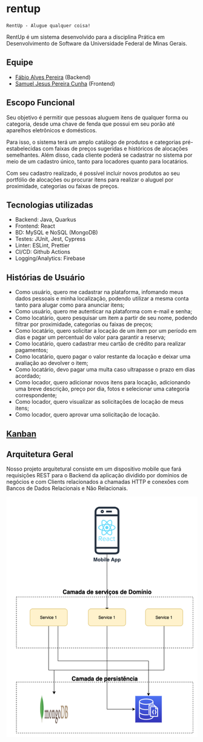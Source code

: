# rentup
    RentUp - Alugue qualquer coisa!

RentUp é um sistema desenvolvido para a disciplina Prática em Desenvolvimento de Software da Universidade Federal de Minas Gerais. 

## Equipe

- [Fábio Alves Pereira](https://github.com/fabiopereira96) (Backend)
- [Samuel Jesus Pereira Cunha](https://github.com/samuelcunha) (Frontend)

## Escopo Funcional

Seu objetivo é permitir que pessoas aluguem itens de qualquer forma ou categoria, desde uma chave de fenda que possui em seu porão até aparelhos eletrônicos e domésticos. 

Para isso, o sistema terá um amplo catálogo de produtos e categorias pré-estabelecidas com faixas de preços sugeridas e históricos de alocações semelhantes. Além disso, cada cliente poderá se cadastrar no sistema por meio de um cadastro único, tanto para locadores quanto para locatários. 

Com seu cadastro realizado, é possível incluir novos produtos ao seu portfólio de alocações ou procurar itens para realizar o aluguel por proximidade, categorias ou faixas de preços. 

## Tecnologias utilizadas

- Backend: Java, Quarkus
- Frontend: React
- BD: MySQL e NoSQL (MongoDB)
- Testes: JUnit, Jest, Cypress
- Linter: ESLint, Prettier
- CI/CD: Github Actions
- Logging/Analytics: Firebase

## Histórias de Usuário

- Como usuário, quero me cadastrar na plataforma, infomando meus dados pessoais e minha localização, podendo utilizar a mesma conta tanto para alugar como para anunciar itens;
- Como usuário, quero me autenticar na plataforma com e-mail e senha;
- Como locatário, quero pesquisar um item a partir de seu nome, podendo filtrar por proximidade, categorias ou faixas de preços;
- Como locatário, quero solicitar a locação de um item por um período em dias e pagar um percentual do valor para garantir a reserva;
- Como locatário, quero cadastrar meu cartão de crédito para realizar pagamentos;
- Como locatário, quero pagar o valor restante da locação e deixar uma avaliação ao devolver o item;
- Como locatário, devo pagar uma multa caso ultrapasse o prazo em dias acordado;
- Como locador, quero adicionar novos itens para locação, adicionando uma breve descrição, preço por dia, fotos e selecionar uma categoria correspondente;
- Como locador, quero visualizar as solicitações de locação de meus itens;
- Como locador, quero aprovar uma solicitação de locação.

## [Kanban](https://github.com/samuelcunha/rentup/projects/1)

## Arquitetura Geral

Nosso projeto arquitetural consiste em um dispositivo mobile que fará requisições 
REST para o Backend da aplicação dividido por domínios de negócios e com Clients 
relacionados a chamadas HTTP e conexões com Bancos de Dados Relacionais e Não Relacionais. 

![Diagram](imgs/desenho-arquitetural-rentup-ARQ-GERAL.png)
